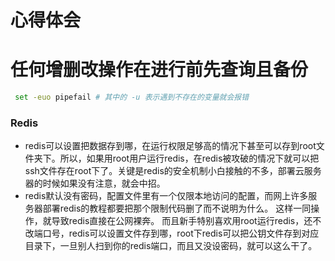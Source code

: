 # 心得体会

# 任何增删改操作在进行前先查询且备份

```bash
 set -euo pipefail # 其中的 -u 表示遇到不存在的变量就会报错
```

### Redis

- redis可以设置把数据存到哪，在运行权限足够高的情况下甚至可以存到root文件夹下。所以，如果用root用户运行redis，在redis被攻破的情况下就可以把ssh文件存在root下了。关键是redis的安全机制小白接触的不多，部署云服务器的时候如果没有注意，就会中招。
- redis默认没有密码，配置文件里有一个仅限本地访问的配置，而网上许多服务器部署redis的教程都要把那个限制代码删了而不说明为什么。
  这样一同操作，就导致redis直接在公网裸奔。
  而且新手特别喜欢用root运行redis，还不改端口号，redis可以设置文件存到哪，root下redis可以把公钥文件存到对应目录下，一旦别人扫到你的redis端口，而且又没设密码，就可以这么干了。